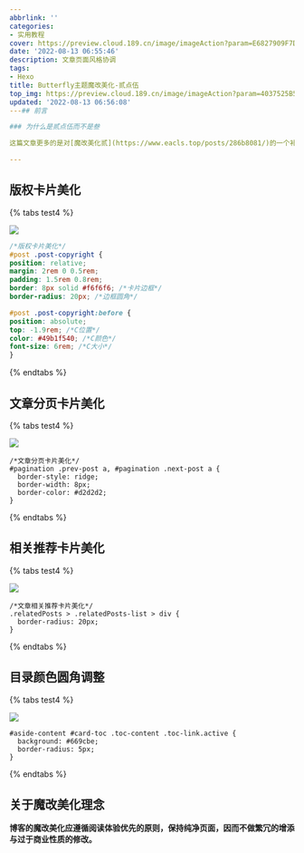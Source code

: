 ```yaml
---
abbrlink: ''
categories:
- 实用教程
cover: https://preview.cloud.189.cn/image/imageAction?param=E6827909F7D2C1714496455CF07B9C61818A0E8AD293B14F196D62222960E233BEDBD7834EFBA29A609FAC8E33472F42D0075044E4737F87314764386D29C29A7A1063BDFDDC0746B16BADC0DFDD51C6B0E9241DA117DCD44C41F776AAEF157A55673BAAC5D6859FD9394D46D5AF1772
date: '2022-08-13 06:55:46'
description: 文章页面风格协调
tags:
- Hexo
title: Butterfly主题魔改美化-贰点伍
top_img: https://preview.cloud.189.cn/image/imageAction?param=4037525B5116A9E3A21832EF9B312D9D162FE4822D76482C36C3F59A1B9C9109FC52161B154221F75349C436842C39BEF16E2169E6A1B618734DAF99333BF2B3E757E6C29DDEEED054353664B03579C0DA901557A5B360D45E7C20F70BA6FA9A721A94D780CD50549516F4D4D647B719
updated: '2022-08-13 06:56:08'
---## 前言

### 为什么是贰点伍而不是叁

这篇文章更多的是对[魔改美化贰](https://www.eacls.top/posts/286b8081/)的一个补充，完善那些在贰中未提及但影响整体协调性的点。至于叁，会是一次大改，暂不确定出品日期。

---
```


## 版权卡片美化

{% tabs test4 %}

<!-- tab 预览 -->

**![ ](https://preview.cloud.189.cn/image/imageAction?param=B7A74D3AA9F50ADAE2304E338439F734DB5C1331A769E36A7C64A5527CFDEF2DF06F00CBBA11032D26A778752F8588F767C775CF5A135970E50C023785616B0EF70FD8CC103544E4A4326212C63F4CE93E386DFB928F5DD262F49E31681AE2E2E98AE84454777B2EEE9616031BCBF624)**

<!-- endtab -->

<!-- tab 源码 -->

```CSS
/*版权卡片美化*/
#post .post-copyright {
position: relative;
margin: 2rem 0 0.5rem;
padding: 1.5rem 0.8rem;
border: 8px solid #f6f6f6; /*卡片边框*/
border-radius: 20px; /*边框圆角*/

#post .post-copyright:before {
position: absolute;
top: -1.9rem; /*C位置*/
color: #49b1f540; /*C颜色*/
font-size: 6rem; /*C大小*/
}
```

<!-- endtab -->

{% endtabs %}

## 文章分页卡片美化

{% tabs test4 %}

<!-- tab 预览 -->

**![ ](https://preview.cloud.189.cn/image/imageAction?param=D78AB1A5F8FC66E257AFE6E64B129DA7E13DD8E09A45A9C85455AC40935BB65B966A6880729B1DB8A02DC49669616828478E2ADA87E6DA42F9CB5035356EBB4605FD08C9931113F93A0B982C01A7DC3E8A085AD9454B2A8507D9299663E81F7DCA4C0904723CC2ABFD9B3DB697872D81)**

<!-- endtab -->

<!-- tab 源码 -->

```
/*文章分页卡片美化*/
#pagination .prev-post a, #pagination .next-post a {
  border-style: ridge;
  border-width: 8px;
  border-color: #d2d2d2;
}
```

<!-- endtab -->

{% endtabs %}

## 相关推荐卡片美化

{% tabs test4 %}

<!-- tab 预览 -->

**![ ](https://preview.cloud.189.cn/image/imageAction?param=BD13D26372330F6914FEE143742FB4A3797D5968F9AA12FE3CA335E19B113C7C762D1BF057AC4523A1884A56A7A5A7B73E5419E43A21373C2138E0A96B342E9BC33723B5919D7895E8783E8BC575A14B66BBE63B4B130335359A22ABFFFF21761CD0C5473A5CD07C0904D58518E24F5E)**

<!-- endtab -->

<!-- tab 源码 -->

```
/*文章相关推荐卡片美化*/
.relatedPosts > .relatedPosts-list > div {
  border-radius: 20px;
}
```

<!-- endtab -->

{% endtabs %}

## 目录颜色圆角调整

{% tabs test4 %}

<!-- tab 预览 -->

**![ ](https://preview.cloud.189.cn/image/imageAction?param=D4845D7B6E4D387FB54F9DDEC6589D0662D3F6D273E796BCB76757BA19606A240B6A3A54088BE5023D5D4EF7F305DA8B117AB291B018C80DABFF2FAAC8425CDC5654CE40EFDD6C8EE502E99771F04E107523122BD664D2804E9DF481283D88D04E6224F08579124015A3F5E78277624E)**

<!-- endtab -->

<!-- tab 源码 -->

```
#aside-content #card-toc .toc-content .toc-link.active {
  background: #669cbe;
  border-radius: 5px;
}
```

<!-- endtab -->

{% endtabs %}

## 关于魔改美化理念

**博客的魔改美化应遵循阅读体验优先的原则，保持纯净页面，因而不做繁冗的增添与过于商业性质的修改。**
